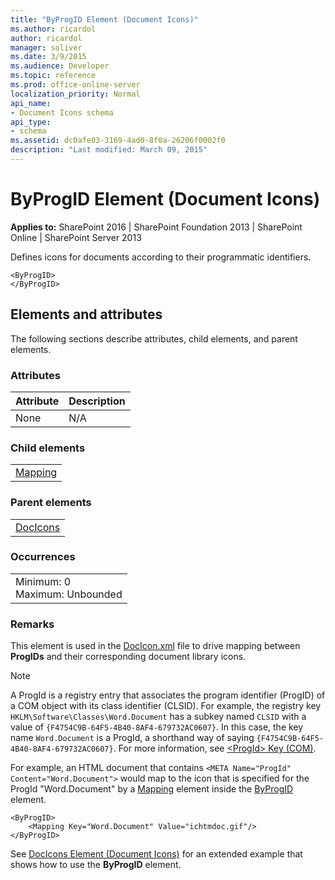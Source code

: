 ```yaml
---
title: "ByProgID Element (Document Icons)"
ms.author: ricardol
author: ricardol
manager: soliver
ms.date: 3/9/2015
ms.audience: Developer
ms.topic: reference
ms.prod: office-online-server
localization_priority: Normal
api_name:
- Document Icons schema
api_type:
- schema
ms.assetid: dc0afe03-3169-4ad0-8f0a-26206f0002f0
description: "Last modified: March 09, 2015"
---
```


# ByProgID Element (Document Icons)

 
  
 **Applies to:** SharePoint 2016 | SharePoint Foundation 2013 | SharePoint Online | SharePoint Server 2013
  
Defines icons for documents according to their programmatic identifiers. 
  
```
<ByProgID>
</ByProgID>
```

## Elements and attributes

The following sections describe attributes, child elements, and parent elements.

### Attributes

|**Attribute**|**Description**|
|:-----|:-----|
|None  <br/> |N/A  <br/> |
   
### Child elements

||
|:-----|
|[Mapping](../../collaborative-application-markup-language-caml-schemas/general-schema/mapping-element.md)|
   
### Parent elements

||
|:-----|
|[DocIcons](docicons-element-document-icons.md)|
   
### Occurrences

||
|:-----|
|Minimum: 0  <br/> Maximum: Unbounded  <br/> |
   
### Remarks

This element is used in the [DocIcon.xml](http://msdn.microsoft.com/library/ef6acad0-0a1a-457c-bc9b-ff1e368e59fb%28Office.15%29.aspx) file to drive mapping between **ProgIDs** and their corresponding document library icons. 
  
> [!NOTE]
> A ProgId is a registry entry that associates the program identifier (ProgID) of a COM object with its class identifier (CLSID). For example, the registry key  `HKLM\Software\Classes\Word.Document` has a subkey named  `CLSID` with a value of  `{F4754C9B-64F5-4B40-8AF4-679732AC0607}`. In this case, the key name  `Word.Document` is a ProgId, a shorthand way of saying  `{F4754C9B-64F5-4B40-8AF4-679732AC0607}`. For more information, see [\<ProgId\> Key (COM)](http://msdn.microsoft.com/library/f9ef2934-0815-4a6f-9283-8f748eee083b%28Office.15%29.aspx). 
  
For example, an HTML document that contains  `<META Name="ProgId" Content="Word.Document">` would map to the icon that is specified for the ProgId "Word.Document" by a [Mapping](mapping-element-document-icons.md) element inside the [ByProgID](byprogid-element-document-icons.md) element. 
  
```
<ByProgID>
    <Mapping Key="Word.Document" Value="ichtmdoc.gif"/>
</ByProgID>

```

See [DocIcons Element (Document Icons)](docicons-element-document-icons.md) for an extended example that shows how to use the **ByProgID** element. 
  

